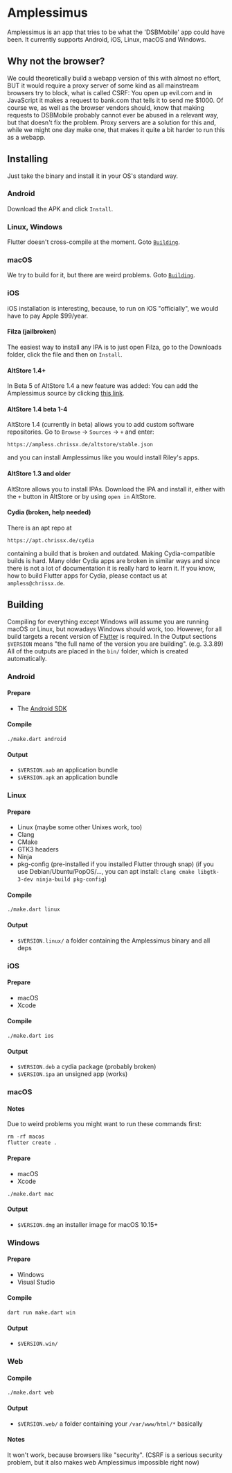 # Amplessimus
Amplessimus is an app that tries to be what the 'DSBMobile' app could
have been. It currently supports Android, iOS, Linux, macOS and
Windows.

## Why not the browser?
We could theoretically build a webapp version of this with
almost no effort, BUT it would require a proxy server of some kind as
all mainstream browsers try to block, what is called CSRF: You open up
evil.com and in JavaScript it makes a request to bank.com that tells
it to send me $1000. Of course we, as well as the browser vendors
should, know that making requests to DSBMobile probably cannot ever
be abused in a relevant way, but that doesn't fix the problem. Proxy
servers are a solution for this and, while we might one day make one,
that makes it quite a bit harder to run this as a webapp.

## Installing
Just take the binary and install it in your OS's standard way.
### Android
Download the APK and click `Install`.
### Linux, Windows
Flutter doesn't cross-compile at the moment. Goto [`Building`](#build).
### macOS
We try to build for it, but there are weird problems. Goto [`Building`](#build).
### iOS
iOS installation is interesting, because, to run on iOS "officially",
we would have to pay Apple $99/year.
#### Filza (jailbroken)
The easiest way to install any IPA is to just open Filza, go to the
Downloads folder, click the file and then on `Install`.
#### AltStore 1.4+
In Beta 5 of AltStore 1.4 a new feature was added: You can add the Amplessimus
source by clicking
[this link](altstore://source?url=https://ampless.chrissx.de/altstore/stable.json).
#### AltStore 1.4 beta 1-4
AltStore 1.4 (currently in beta) allows you to add custom software
repositories. Go to `Browse` → `Sources` → `+` and enter:
```
https://ampless.chrissx.de/altstore/stable.json
```
and you can install Amplessimus like you would install Riley's apps.
#### AltStore 1.3 and older
AltStore allows you to install IPAs. Download the IPA and install it,
either with the `+` button in AltStore or by using `open in` AltStore.
#### Cydia (broken, help needed)
There is an apt repo at
```
https://apt.chrissx.de/cydia
```
containing a build that is broken and outdated. Making
Cydia-compatible builds is hard. Many older Cydia apps are broken in
similar ways and since there is not a lot of documentation it is
really hard to learn it. If you know, how to build Flutter apps for
Cydia, please contact us at `ampless@chrissx.de`.

## <a name="build"></a> Building
Compiling for everything except Windows will assume you are running
macOS or Linux, but nowadays Windows should work, too. However, for
all build targets a recent version of
[Flutter](https://flutter.dev/docs/get-started/install) is required.
In the Output sections `$VERSION` means "the full name of the version
you are building". (e.g. 3.3.89) All of the outputs are placed in the
`bin/` folder, which is created automatically.

### Android
#### Prepare
* The [Android SDK](https://developer.android.com/studio)
#### Compile
```
./make.dart android
```
#### Output
* `$VERSION.aab` an application bundle
* `$VERSION.apk` an application bundle

### Linux
#### Prepare
* Linux (maybe some other Unixes work, too)
* Clang
* CMake
* GTK3 headers
* Ninja
* pkg-config
(pre-installed if you installed Flutter through snap)
(if you use Debian/Ubuntu/PopOS/…, you can apt install:
`clang cmake libgtk-3-dev ninja-build pkg-config`)
#### Compile
```
./make.dart linux
```
#### Output
* `$VERSION.linux/` a folder containing the Amplessimus binary and all deps

### iOS
#### Prepare
* macOS
* Xcode
#### Compile
```
./make.dart ios
```
#### Output
* `$VERSION.deb` a cydia package (probably broken)
* `$VERSION.ipa` an unsigned app (works)

### macOS
#### Notes
Due to weird problems you might want to run these commands first:
```
rm -rf macos
flutter create .
```
#### Prepare
* macOS
* Xcode
```
./make.dart mac
```
#### Output
* `$VERSION.dmg` an installer image for macOS 10.15+

### Windows
#### Prepare
* Windows
* Visual Studio
#### Compile
```
dart run make.dart win
```
#### Output
* `$VERSION.win/`

### Web
#### Compile
```
./make.dart web
```
#### Output
* `$VERSION.web/` a folder containing your `/var/www/html/*` basically
#### Notes
It won't work, because browsers like "security". (CSRF is a serious security
problem, but it also makes web Amplessimus impossible right now)
